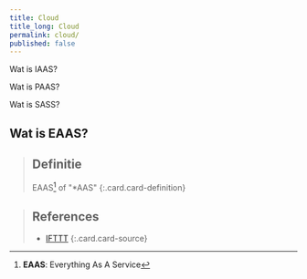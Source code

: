 ```yaml
---
title: Cloud
title_long: Cloud
permalink: cloud/
published: false
---
```


Wat is IAAS?



Wat is PAAS?

Wat is SASS?

Wat is EAAS?
------------

> Definitie
> ---
> EAAS[^EAAS] of "*AAS"
{:.card.card-definition}

[^EAAS]: **EAAS**: Everything As A Service

> References
> ---
> - [IFTTT](https://ifttt.com/discover)
{:.card.card-source}